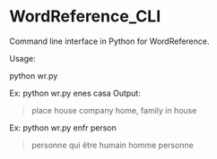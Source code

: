 WordReference_CLI
=================

Command line interface in Python for WordReference.

Usage:

python wr.py <language pair> <word>

Ex:  python wr.py enes casa
Output:
 >place 
 >house 
 >company 
 >home, family 
 >in house 
 

Ex: python wr.py enfr person
 >personne 
 >qui 
 >être humain 
 >homme 
 >personne
